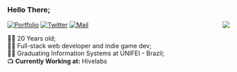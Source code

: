 ### Hello There;

<img align='right' src="https://github-readme-stats.vercel.app/api?username=danielnaoexiste&show_icons=true">

[![Portfolio](https://img.shields.io/static/v1?label=Portfolio&message=%20&color=yellow&logo=&style=flat-square&logoColor=white)](https://danielnaoexiste.github.io/)
[![Twitter](https://img.shields.io/static/v1?label=Twitter&message=%20&color=blue&logo=Twitter&style=flat-square&logoColor=white)](https://twitter.com/VulponDEV)
[![Mail](https://img.shields.io/static/v1?label=Mail&message=%20&color=red&logo=gmail&style=flat-square&logoColor=white)](mailto:danieldenardo1@gmail.com)
  
  
👨‍💻 20 Years old; <br>
👨‍💼 Full-stack web developer and indie game dev; <br>
👨‍🎓 Graduating Information Systems at UNIFEI - Brazil; <br>
📺 **Currently Working at:** Hivelabs 


